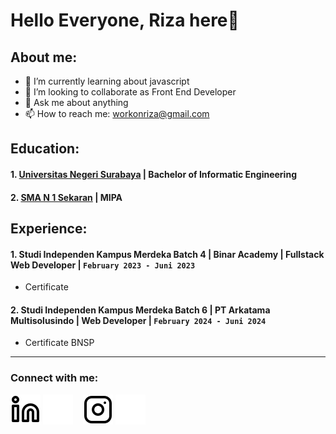 # Hello Everyone, Riza here👋
## About me:
- 🌱 I’m currently learning about javascript
- 👯 I’m looking to collaborate as Front End Developer
- 💬 Ask me about anything
- 📫 How to reach me: workonriza@gmail.com

## Education:

#### 1. [Universitas Negeri Surabaya](https://www.unesa.ac.id) | Bachelor of Informatic Engineering
   
 #### 2. [SMA N 1 Sekaran](https://smanegeri1sekaran.sch.id/) | MIPA

## Experience:
#### 1. Studi Independen Kampus Merdeka Batch 4 | Binar Academy | Fullstack Web Developer | `February 2023 - Juni 2023`
   - Certificate

#### 2. Studi Independen Kampus Merdeka Batch 6 | PT Arkatama Multisolusindo | Web Developer | `February 2024 - Juni 2024`
   - Certificate BNSP

---
### Connect with me:

[![website](./img/linkedin-light.svg)](https://www.linkedin.com/in/rizatul-mas-ulah-023a58265#gh-light-mode-only)
[![website](./img/linkedin-dark.svg)](https://www.linkedin.com/in/rizatul-mas-ulah-023a58265#gh-dark-mode-only)
&nbsp;&nbsp;
[![website](./img/instagram-light.svg)](https://instagram.com/rizaaa.st#gh-light-mode-only)
[![website](./img/instagram-dark.svg)](https://instagram.com/rizaaa.st#gh-dark-mode-only)





